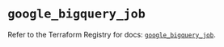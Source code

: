 # `google_bigquery_job`

Refer to the Terraform Registry for docs: [`google_bigquery_job`](https://registry.terraform.io/providers/hashicorp/google/5.25.0/docs/resources/bigquery_job).
